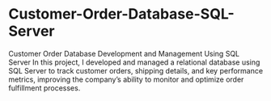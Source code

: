# Customer-Order-Database-SQL-Server
Customer Order Database Development and Management Using SQL Server  In this project, I developed and managed a relational database using SQL Server to track customer orders, shipping details, and key performance metrics, improving the company’s ability to monitor and optimize order fulfillment processes.
